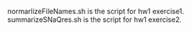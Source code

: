 normarlizeFileNames.sh is the script for hw1 exercise1.
summarizeSNaQres.sh is the script for hw1 exercise2.
